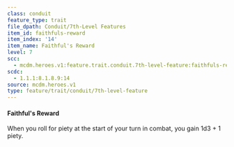 ```yaml
---
class: conduit
feature_type: trait
file_dpath: Conduit/7th-Level Features
item_id: faithfuls-reward
item_index: '14'
item_name: Faithful's Reward
level: 7
scc:
  - mcdm.heroes.v1:feature.trait.conduit.7th-level-feature:faithfuls-reward
scdc:
  - 1.1.1:8.1.8.9:14
source: mcdm.heroes.v1
type: feature/trait/conduit/7th-level-feature
---
```


#### Faithful's Reward

When you roll for piety at the start of your turn in combat, you gain 1d3 + 1 piety.
